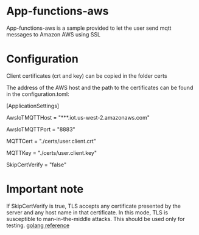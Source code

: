 # App-functions-aws

App-functions-aws is a sample provided to let the user send mqtt messages to Amazon AWS using SSL

# Configuration

Client certificates (crt and key) can be copied in the folder certs

The address of the AWS host and the path to the certificates can be found in the configuration.toml:

[ApplicationSettings]

AwsIoTMQTTHost      = "***.iot.us-west-2.amazonaws.com"

AwsIoTMQTTPort      = "8883"


MQTTCert            = "./certs/user.client.crt"

MQTTKey             = "./certs/user.client.key"

SkipCertVerify	    = "false"

# Important note

If SkipCertVerify is true, TLS accepts any certificate
presented by the server and any host name in that certificate.
In this mode, TLS is susceptible to man-in-the-middle attacks.
This should be used only for testing. [golang reference](https://golang.org/pkg/crypto/tls/)
